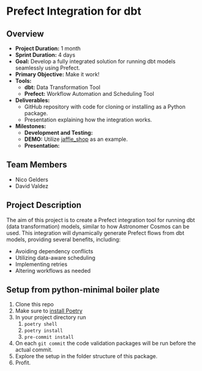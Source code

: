 # Prefect Integration for dbt

## Overview
- **Project Duration:** 1 month
- **Sprint Duration:** 4 days
- **Goal:** Develop a fully integrated solution for running dbt models seamlessly using Prefect.
- **Primary Objective:** Make it work!
- **Tools:**
    - **dbt:** Data Transformation Tool
    - **Prefect:** Workflow Automation and Scheduling Tool
- **Deliverables:**
    - GitHub repository with code for cloning or installing as a Python package.
    - Presentation explaining how the integration works.
- **Milestones:**
    - **Development and Testing:**
    - **DEMO:** Utilize [jaffle_shop](https://github.com/dbt-labs/jaffle_shop) as an example.
    - **Presentation:**

## Team Members
- Nico Gelders
- David Valdez

## Project Description
The aim of this project is to create a Prefect integration tool for running dbt (data transformation) models, similar to how Astronomer Cosmos can be used. This integration will dynamically generate Prefect flows from dbt models, providing several benefits, including:
- Avoiding dependency conflicts
- Utilizing data-aware scheduling
- Implementing retries
- Altering workflows as needed

## Setup from python-minimal boiler plate
1. Clone this repo
2. Make sure to [install Poetry](https://python-poetry.org/docs/#installation)
3. In your project directory run
   1. `poetry shell`
   2. `poetry install`
   3. `pre-commit install`
4. On each `git commit` the code validation packages will be run before the actual commit.
5. Explore the setup in the folder structure of this package.
6. Profit.

